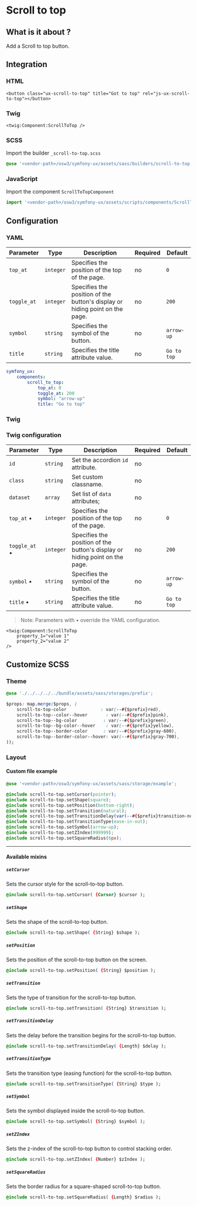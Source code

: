 # Scroll to top



## What is it about ?

Add a Scroll to top button.



## Integration

<!-- tabs:start -->
### **HTML**

```twig
<button class="ux-scroll-to-top" title="Got to top" rel="js-ux-scroll-to-top"></button>
``` 

### **Twig**

```twig
<twig:Component:ScrollToTop />
``` 

### **SCSS**

Import the builder `_scroll-to-top.scss`

```css 
@use '<vendor-path>/osw3/symfony-ux/assets/sass/builders/scroll-to-top';
```

### **JavaScript**

Import the component `ScrollToTopComponent`

```js
import '<vendor-path>/osw3/symfony-ux/assets/scripts/components/ScrollToTopComponent';
```
<!-- tabs:end -->



## Configuration

<!-- tabs:start -->
### **YAML**

| Parameter | Type | Description | Required | Default |
|-|-|-|-|-|
| `top_at` | `integer` | Specifies the position of the top of the page. | no | `0` |
| `toggle_at` | `integer` | Specifies the position of the button's display or hiding point on the page. | no | `200` |
| `symbol` | `string` | Specifies the symbol of the button. | no | `arrow-up` |
| `title` | `string` | Specifies the title attribute value. | no | `Go to top` |

```yaml
symfony_ux:
    components:
        scroll_to_top: 
            top_at: 0
            toggle_at: 200
            symbol: "arrow-up"
            title: "Go to top"
```

### **Twig**

### Twig configuration

| Parameter | Type | Description | Required | Default |
|-|-|-|-|-|
| `id` | `string` | Set the accordion `id` attribute. | no |  |
| `class` | `string` | Set custom classname. | no |  |
| `dataset` | `array` | Set list of `data` attributes; | no |  |
| `top_at` • | `integer` | Specifies the position of the top of the page. | no | `0` |
| `toggle_at` • | `integer` | Specifies the position of the button's display or hiding point on the page. | no | `200` |
| `symbol` • | `string` | Specifies the symbol of the button. | no | `arrow-up` |
| `title` • | `string` | Specifies the title attribute value. | no | `Go to top` |

> Note: Parameters with • override the YAML configuration.

```twig 
<twig:Component:ScrollToTop 
    property_1="value 1" 
    property_2="value 2"
/>
```
<!-- tabs:end -->




## Customize SCSS

<!-- tabs:start -->

### **Theme**

```css 
@use './../../../../bundle/assets/sass/storages/prefix';

$props: map.merge($props, (
    scroll-to-top-color             : var(--#{$prefix}red),
    scroll-to-top--color--hover       : var(--#{$prefix}pink),
    scroll-to-top--bg-color          : var(--#{$prefix}green),
    scroll-to-top--bg-color--hover    : var(--#{$prefix}yellow),
    scroll-to-top--border-color      : var(--#{$prefix}gray-600),
    scroll-to-top--border-color--hover: var(--#{$prefix}gray-700),
));
```

### **Layout**

#### Custom file example

```css 
@use '<vendor-path>/osw3/symfony-ux/assets/sass/storage/example';

@include scroll-to-top.setCursor(pointer);
@include scroll-to-top.setShape(square);
@include scroll-to-top.setPosition(bottom-right);
@include scroll-to-top.setTransition(natural);
@include scroll-to-top.setTransitionDelay(var(--#{$prefix}transition-normal));
@include scroll-to-top.setTransitionType(ease-in-out);
@include scroll-to-top.setSymbol(arrow-up);
@include scroll-to-top.setZIndex(999999);
@include scroll-to-top.setSquareRadius(6px);
```

<hr>

#### Available mixins

##### `setCursor`

Sets the cursor style for the scroll-to-top button.

```css 
@include scroll-to-top.setCursor( {Cursor} $cursor );
```

##### `setShape`

Sets the shape of the scroll-to-top button.

```css 
@include scroll-to-top.setShape( {String} $shape );
```

##### `setPosition`

Sets the position of the scroll-to-top button on the screen.

```css 
@include scroll-to-top.setPosition( {String} $position );
```

##### `setTransition`

Sets the type of transition for the scroll-to-top button.

```css 
@include scroll-to-top.setTransition( {String} $transition );
```

##### `setTransitionDelay`

Sets the delay before the transition begins for the scroll-to-top button.

```css 
@include scroll-to-top.setTransitionDelay( {Length} $delay );
```

##### `setTransitionType`

Sets the transition type (easing function) for the scroll-to-top button.

```css 
@include scroll-to-top.setTransitionType( {String} $type );
```

##### `setSymbol`

Sets the symbol displayed inside the scroll-to-top button.

```css 
@include scroll-to-top.setSymbol( {String} $symbol );
```

##### `setZIndex`

Sets the z-index of the scroll-to-top button to control stacking order.

```css 
@include scroll-to-top.setZIndex( {Number} $zIndex );
```

##### `setSquareRadius`

Sets the border radius for a square-shaped scroll-to-top button.

```css 
@include scroll-to-top.setSquareRadius( {Length} $radius );
```
<!-- tabs:end -->

